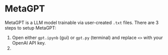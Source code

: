 # MetaGPT

MetaGPT is a LLM model trainable via user-created `.txt` files. There are 3 steps to setup MetaGPT: 
1. Open either `gpt.ipynb` (gui) or `gpt.py` (terminal) and replace `<>` with your OpenAI API key. 
2. 
